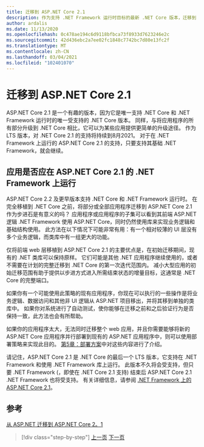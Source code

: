 ```yaml
---
title: 迁移到 ASP.NET Core 2.1
description: 作为支持 .NET Framework 运行时目标的最新 .NET Core 版本，迁移到 .NET Core 2.1 对于某些应用迁移计划而言是一个中间步骤吗？
author: ardalis
ms.date: 11/13/2020
ms.openlocfilehash: 0c478ae194c6d9118bfbca73f8933d7623246e2c
ms.sourcegitcommit: 42d436ebc2a7ee02fc1848c7742bc7d80e13fc2f
ms.translationtype: MT
ms.contentlocale: zh-CN
ms.lasthandoff: 03/04/2021
ms.locfileid: "102401070"
---
```

# <a name="migrate-to-aspnet-core-21"></a>迁移到 ASP.NET Core 2.1

ASP.NET Core 2.1 是一个有趣的版本，因为它是唯一支持 .NET Core 和 .NET Framework 运行时的唯一受支持的 .NET Core 版本。 同样，与将应用程序的所有部分升级到 .NET Core 相比，它可以为某些应用提供更简单的升级途径。 作为 LTS 版本，对 .NET Core 2.1 的支持将持续到8月2021。 对于在 .NET Framework 上运行的 ASP.NET Core 2.1 的支持，只要支持其基础 .NET Framework，就会继续。

## <a name="should-apps-run-on-net-framework-with-aspnet-core-21"></a>应用是否应在 ASP.NET Core 2.1 的 .NET Framework 上运行

ASP.NET Core 2.2 及更早版本支持 .NET Core 和 .NET Framework 运行时。 在完全移植到 .NET Core 之前，将部分或全部应用程序迁移到 ASP.NET Core 2.1 作为步进石是有意义的吗？ 应用程序或应用程序的子集可以看到其前端 ASP.NET 逻辑 .NET Framework 使用 ASP.NET Core，同时仍然使用库来实现业务逻辑和基础结构使用。 此方法在以下情况下可能非常有用：有一个相对较薄的 UI 层没有多个业务逻辑，而类库中有一组更大的功能。

仅将前端 web 层移植到 ASP.NET Core 2.1 的主要优点是，在初始迁移期间，现有的 .NET 类库可以保持原样。 它们可能是其他 .NET 应用程序继续使用的，或者不需要在计划的完整迁移到 .NET Core 的第一次迭代范围内。 减小大型应用的初始迁移范围有助于提供以步进方式进入所需结束状态的增量目标，这通常是 .NET Core 的完整端口。

如果你有一个可能使用此策略的现有应用程序，你现在可以执行的一些操作是将业务逻辑、数据访问和其他非 UI 逻辑从 ASP.NET 项目移出，并将其移到单独的类库中。 如果你对系统进行了自动测试，使你能够在迁移之前和之后验证行为是否保持一致，此方法也会有所帮助。

如果你的应用程序太大，无法同时迁移整个 web 应用，并且你需要能够将新的 ASP.NET Core 应用程序并行部署到现有的 ASP.NET 应用程序中，则可以使用部署策略来实现此目的。 [第5章：部署方案](deployment-scenarios.md)中对这些内容进行了介绍。

请记住，ASP.NET Core 2.1 是 .NET Core 的最后一个 LTS 版本，它支持在 .NET Framework 和使用 .NET Framework 库上运行。 此版本不久将会受支持，但只要 .NET Framework (，即使在 .NET Core 2.1 支持) 结束后 ASP.NET Core 2.1 .NET Framework 也将受支持。 有关详细信息，请参阅 [.NET Framework 上的 ASP.NET Core 2.1](https://dotnet.microsoft.com/platform/support/policy/dotnet-core)。

## <a name="references"></a>参考

[从 ASP.NET 迁移到 ASP.NET Core 2。1](/aspnet/core/migration/proper-to-2x/?preserve-view=true&view=aspnetcore-2.1)

>[!div class="step-by-step"]
>[上一页](migration-considerations.md)
>[下一页](choose-net-core-version.md)
